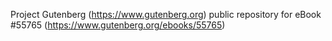 Project Gutenberg (https://www.gutenberg.org) public repository for
eBook #55765 (https://www.gutenberg.org/ebooks/55765)
